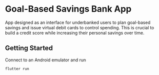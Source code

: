 # Goal-Based Savings Bank App

App designed as an interface for underbanked users to plan goal-based savings and issue virtual debit cards to control spending. This is crucial to build a credit score while increasing their personal savings over time.

## Getting Started

Connect to an Android emulator and run
```
flutter run
```
